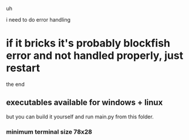 uh

i need to do error handling

# if it bricks it's probably blockfish error and not handled properly, just restart

the end

## executables available for windows + linux

but you can build it yourself and run main.py from this folder.

### minimum terminal size 78x28
